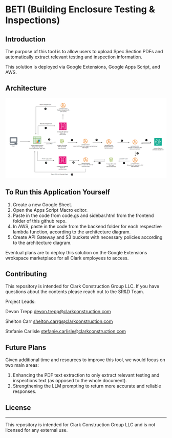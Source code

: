 # BETI (Building Enclosure Testing & Inspections)

## Introduction

The purpose of this tool is to allow users to upload Spec Section PDFs and automatically extract relevant testing and inspection information.

This solution is deployed via Google Extensions, Google Apps Script, and AWS.

## Architecture

![Architecture](architecture.png "Architecture")


## To Run this Application Yourself

1. Create a new Google Sheet.
2. Open the Apps Script Macro editor.
3. Paste in the code from code.gs and sidebar.html from the frontend folder of this github repo.
4. In AWS, paste in the code from the backend folder for each respective lambda function, according to the architecture diagram.
5. Create API Gateway and S3 buckets with necessary policies according to the architecture diagram.

Eventual plans are to deploy this solution on the Google Extensions wrokspace marketplace for all Clark employees to access.

## Contributing

This repository is intended for Clark Construction Group LLC. If you have questions about the contents please reach out to the SR&D Team.

Project Leads:

Devon Trepp devon.trepp@clarkconstruction.com

Shelton Carr shelton.carrg@clarkconstruction.com

Stefanie Carlisle stefanie.carlisle@clarkconstruction.com

## Future Plans

Given additional time and resources to improve this tool, we would focus on two main areas:
1. Enhancing the PDF text extraction to only extract relevant testing and inspections text (as opposed to the whole document).
2. Strengthening the LLM prompting to return more accurate and reliable responses.

## License

---
This repository is intended for Clark Construction Group LLC and is not licensed for any external use.
